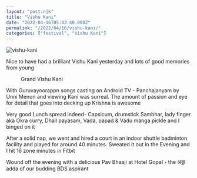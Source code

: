 ```yaml
---
layout: "post.njk"
title: "Vishu Kani"
date: "2022-04-16T05:43:40.000Z"
permalink: "/2022/04/16/vishu-kani/"
categories: ["festival", "Vishu Kani"]
---
```


![vishu-kani](/assets/images/image41.jpg)

<!-- wp:paragraph -->
<p>Nice to have had a brilliant Vishu Kani yesterday and lots of good memories from young</p>
<!-- /wp:paragraph -->

<!-- wp:image {"id":325,"sizeSlug":"large"} -->
<figure class="wp-block-image size-large"><figcaption>Grand Vishu Kani </figcaption></figure>
<!-- /wp:image -->

<!-- wp:paragraph -->
<p>With Guruvayoorappn songs casting on Android TV - Panchajanyam by Unni Menon and viewing Kani was surreal.  The amount of  passion and eye for detail that goes into  decking up Krishna is awesome </p>
<!-- /wp:paragraph -->

<!-- wp:image {"id":326,"sizeSlug":"large"} -->
<figure class="wp-block-image size-large"></figure>
<!-- /wp:image -->

<!-- wp:paragraph -->
<p>Very good Lunch spread indeed- Capsicum, drumstick Sambhar,  lady finger aka Okra curry, Dhall payasam, Vada,  papad &amp;  Vadu manga pickle and I binged on it </p>
<!-- /wp:paragraph -->

<!-- wp:paragraph -->
<p>After a solid nap,  we went and hired a court in an indoor shuttle badminton facility and played for around 40 minutes.  Sweated it out in the Evening and I hit 16 zone minutes in Fitbit</p>
<!-- /wp:paragraph -->

<!-- wp:paragraph -->
<p>Wound off the evening with a delicious Pav Bhaaji at Hotel Gopal - the अड्डा adda of our budding BDS aspirant</p>
<!-- /wp:paragraph -->

<!-- wp:paragraph -->
<p></p>
<!-- /wp:paragraph -->
